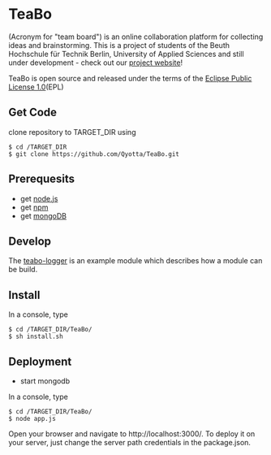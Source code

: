 TeaBo
=====

(Acronym for "team board") is an online collaboration platform for collecting ideas and brainstorming. This is a project of students of the Beuth Hochschule für Technik Berlin, University of Applied Sciences and still under development - check out our [project website](http://teabo.de)!

TeaBo is open source and released under the terms of the [Eclipse Public License 1.0](http://www.eclipse.org/legal/epl-v10.html)(EPL)

Get Code
--------
clone repository to TARGET_DIR using 

    $ cd /TARGET_DIR
    $ git clone https://github.com/Qyotta/TeaBo.git

Prerequesits
------------
* get [node.js](http://nodejs.org/)
* get [npm](http://npmjs.org/)
* get [mongoDB](http://www.mongodb.org/)

Develop
-------
The [teabo-logger](https://github.com/christian-bromann/teabo-logger) is an example module which describes how a module can be build.

Install
-------
In a console, type

    $ cd /TARGET_DIR/TeaBo/
    $ sh install.sh

Deployment
----------
* start mongodb

In a console, type

    $ cd /TARGET_DIR/TeaBo/
    $ node app.js

Open your browser and navigate to http://localhost:3000/. To deploy it on your server, just change the server path credentials in the package.json.